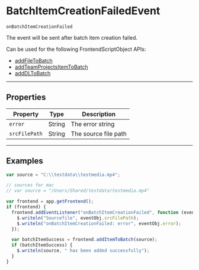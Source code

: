 # BatchItemCreationFailedEvent

`onBatchItemCreationFailed`

The event will be sent after batch item creation failed.

Can be used for the following FrontendScriptObject APIs:

- [addFileToBatch](./todo.md)
- [addTeamProjectsItemToBatch](./todo.md)
- [addDLToBatch](./todo.md)

---

## Properties

|   Property    |  Type  |     Description      |
| ------------- | ------ | -------------------- |
| `error`       | String | The error string     |
| `srcFilePath` | String | The source file path |

---

## Examples

```javascript
var source = "C:\\testdata\\testmedia.mp4";

// sources for mac
// var source = "/Users/Shared/testdata/testmedia.mp4"

var frontend = app.getFrontend();
if (frontend) {
  frontend.addEventListener("onBatchItemCreationFailed", function (eventObj) {
    $.writeln("Sourcefile", eventObj.srcFilePath);
    $.writeln("onBatchItemCreationFailed: error", eventObj.error);
  });

  var batchItemSuccess = frontend.addItemToBatch(source);
  if (batchItemSuccess) {
    $.writeln(source, " has been added successfully");
  }
}
```
